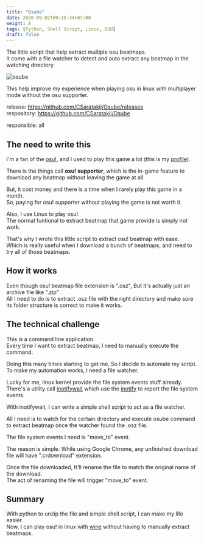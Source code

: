 ```yaml
---
title: "Osube"
date: 2020-09-02T09:15:34+07:00
weight: 8
tags: [Python, Shell Script, Linux, OSU]
draft: false
---
```


The little script that help extract multiple osu beatmaps. \
It come with a file watcher to detect and auto extract any beatmap in the watching directory.

![osube](/img/osube-intro.png)

<!--more-->

This help improve my experience when playing osu in linux with multiplayer mode without the osu supporter.

release: https://github.com/CSaratakij/Osube/releases \
respository: https://github.com/CSaratakij/Osube

responsible: all

## The need to write this
I'm a fan of the [osu!](https://osu.ppy.sh/home), and I used to play this game a lot (this is my [profile](https://osu.ppy.sh/users/2800315)).

There is the things call **osu! supporter**, which is the in-game feature to download any beatmap without leaving the game at all.

But, it cost money and there is a time when I rarely play this game in a month.\
So, paying for osu! supporter without playing the game is not worth it.

Also, I use Linux to play osu!.\
The normal funtional to extract beatmap that game provide is simply not work.

That's why I wrote this little script to extract osu! beatmap with ease. \
Which is really useful when I download a bunch of beatmaps, and need to try all of those beatmaps.

## How it works
Even though osu! beatmap file extension is ".osz", But it's actually just an archive file like ".zip" .\
All I need to do is to extract .osz file with the right directory and make sure its folder structure is correct to make it works.

## The technical challenge
This is a command line application. \
Every time I want to extract beatmap, I need to manually execute the command.

Doing this many times starting to get me, So I decide to automate my script. \
To make my automation works, I need a file watcher.

Lucky for me, linux kernel provide the file system events stuff already.\
There's a utility call [inotifywait](https://linux.die.net/man/1/inotifywait) which use the [inotify](https://en.wikipedia.org/wiki/Inotify) to report the file system events.

With inotifywait, I can write a simple shell script to act as a file watcher.

All I need is to watch for the certain directory and execute osube command to extract beatmap once the watcher found the .osz file.

The file system events I need is "move_to" event.

The reason is simple. While using Google Chrome, any unfinished download file will have ".crdownload" extension.

Once the file downloaded, It'll rename the file to match the original name of the download.\
The act of renaming the file will trigger "move_to" event.

## Summary
With python to unzip the file and simple shell script, I can make my life easier. \
Now, I can play osu! in linux with [wine](https://www.winehq.org/) without having to manually extract beatmaps.

